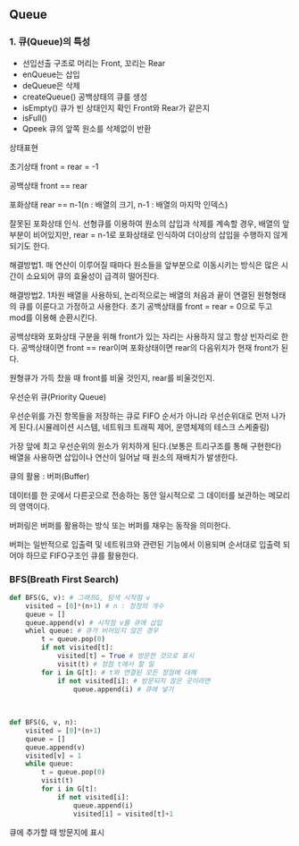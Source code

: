 ## Queue

### 1. 큐(Queue)의 특성

- 선입선출 구조로 머리는 Front, 꼬리는 Rear
- enQueue는 삽입
- deQueue은 삭제
- createQueue() 공백상태의 큐를 생성
- isEmpty() 큐가 빈 상태인지 확인 Front와 Rear가 같은지
- isFull() 
- Qpeek 큐의 앞쪽 원소를 삭제없이 반환



상태표현

초기상태 front = rear = -1

공백상태 front == rear

포화상태 rear == n-1(n : 배열의 크기, n-1 : 배열의 마지막 인덱스)



잘못된 포화상태 인식. 선형큐를 이용하여 원소의 삽입과 삭제를 계속할 경우, 배열의 앞부분이 비어있지만, rear = n-1로 포화상태로 인식하여 더이상의 삽입을 수행하지 않게되기도 한다.

해결방법1. 매 연산이 이루어질 때마다 원소들을 앞부분으로 이동시키는 방식은 많은 시간이 소요되어 큐의 효율성이 급격히 떨어진다.

해결방법2. 1차원 배열을 사용하되, 논리적으로는 배열의 처음과 끝이 연결된 원형형태의 큐를 이룬다고 가정하고 사용한다. 초기 공백상태를 front = rear = 0으로 두고 mod를 이용해 순환시킨다.

공백상태와 포화상태 구분을 위해 front가 있는 자리는 사용하지 않고 항상 빈자리로 한다. 공백상태이면 front == rear이며 포화상태이면 rear의 다음위치가 현재 front가 된다.

원형큐가 가득 찼을 때 front를 비울 것인지, rear를 비울것인지.



우선순위 큐(Priority Queue)

우선순위를 가진 항목들을 저장하는 큐로 FIFO 순서가 아니라 우선순위대로 먼저 나가게 된다.(시뮬레이션 시스템, 네트워크 트래픽 제어, 운영체제의 테스크 스케줄링)

가장 앞에 최고 우선순위의 원소가 위치하게 된다.(보통은 트리구조를 통해 구현한다) 배열을 사용하면 삽입이나 연산이 일어날 때 원소의 재배치가 발생한다.



큐의 활용 : 버퍼(Buffer)

데이터를 한 곳에서 다른곳으로 전송하는 동안 일시적으로 그 데이터를 보관하는 메모리의 영역이다.

버퍼링은 버퍼를 활용하는 방식 또는 버퍼를 채우는 동작을 의미한다.

버퍼는 일반적으로 입출력 및 네트워크와 관련된 기능에서 이용되며 순서대로 입출력 되어야 하므로 FIFO구조인 큐를 활용한다.



### BFS(Breath First Search)





```python
def BFS(G, v): # 그래프G, 탐색 시작점 v
    visited = [0]*(n+1) # n : 정점의 개수
    queue = []
    queue.append(v) # 시작점 v를 큐에 삽입
    whiel queue: # 큐가 비어있지 않은 경우
        t = queue.pop(0)
        if not visited[t]:
            visited[t] = True # 방문한 것으로 표시
            visit(t) # 정점 t에서 할 일
        for i in G[t]: # t와 연결된 모든 정점에 대해
            if not visited[i]: # 방문되지 않은 곳이라면
                queue.append(i) # 큐에 넣기
                
                
                
def BFS(G, v, n):
    visited = [0]*(n+1)
    queue = []
    queue.append(v)
    visited[v] = 1
    while queue:
        t = queue.pop(0)
        visit(t)
        for i in G[t]:
            if not visited[i]:
                queue.append(i)
                visited[i] = visited[t]+1
```

큐에 추가할 때 방문지에 표시

